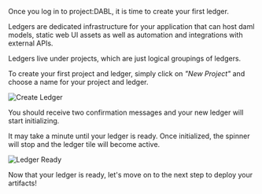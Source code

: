 Once you log in to project:DABL, it is time to create your first ledger.

Ledgers are dedicated infrastructure for your application that can host daml models, static web UI assets as well as automation and integrations with external APIs.

Ledgers live under projects, which are just logical groupings of ledgers.

To create your first project and ledger, simply click on _"New Project"_ and choose a name for your project and ledger.

![Create Ledger](/daml/courses/getting-started/deploy-to-dabl/assets/project-dabl-create-ledger.gif)

You should receive two confirmation messages and your new ledger will start initializing.

It may take a minute until your ledger is ready. Once initialized, the spinner will stop and the ledger tile will become active.

![Ledger Ready](/daml/courses/getting-started/deploy-to-dabl/assets/project-dabl-ledger-ready.gif)

Now that your ledger is ready, let's move on to the next step to deploy your artifacts!
